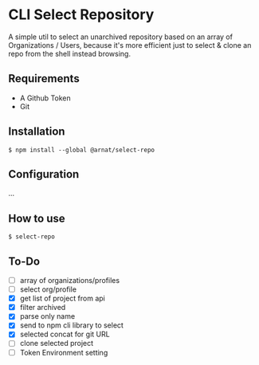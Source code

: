 # CLI Select Repository

A simple util to select an unarchived repository based on an array of Organizations / Users, because it's more efficient just to select & clone an repo from the shell instead browsing.

## Requirements

- A Github Token
- Git

## Installation

```shell
$ npm install --global @arnat/select-repo
```

## Configuration

...

## How to use

```shell
$ select-repo 
```

## To-Do

- [ ] array of organizations/profiles
- [ ] select org/profile
- [x] get list of project from api
- [x] filter archived
- [x] parse only name
- [x] send to npm cli library to select
- [x] selected concat for git URL
- [ ] clone selected project
- [ ] Token Environment setting

